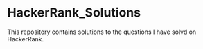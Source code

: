 # HackerRank_Solutions
This repository contains solutions to the questions I have solvd on HackerRank. 
